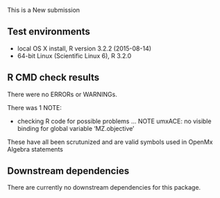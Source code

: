 This is a New submission

## Test environments
* local OS X install, R version 3.2.2 (2015-08-14)
* 64-bit Linux (Scientific Linux 6), R 3.2.0

## R CMD check results

There were no ERRORs or WARNINGs. 

There was 1 NOTE:
* checking R code for possible problems ... NOTE
  umxACE: no visible binding for global variable ‘MZ.objective’
  
These have all been scrutunized and are valid symbols used in OpenMx Algebra statements

## Downstream dependencies

There are currently no downstream dependencies for this package.